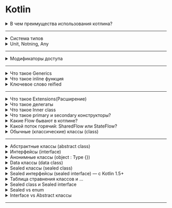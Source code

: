 # Kotlin

<details>
<summary>В чем преимущества использования котлина?</summary>

Null-безопасность

Классы данных (Data Classes)

Sealed Classes

Object

Lateinit var

Coroutines

Inline fun / val

Функции-расширения

Умные приведения типов

В Kotlin необязательно явно указывать тип переменной
</details>

--------------------------------------------------------------------

<details>
<summary>Система типов</summary>
<img alt="Alt text" src="res/type-system.png" style="height:500px"/>
</details>

<details>
<summary>Unit, Notning, Any</summary>

<h3>Unit</h3>

Это аналог void в Java, но явный объект.
Означает: функция что-то делает, но ничего не возвращает.

```kotlin
fun printHello(): Unit {
    println("Hello")
}
```

👉 Сигнатура : Unit обычно опускается — она подразумевается автоматически.

Особенности:
Unit — это singleton-объект (object Unit).
Функция фактически возвращает экземпляр Unit.
Можно написать:

```kotlin
val result: Unit = printHello()
```

И это будет валидный код.

Под капотом (JVM):
Компилируется как void на JVM, чтобы быть совместимым с Java.

При этом на уровне Kotlin — это настоящий тип.

Где используется:
Функции без возвращаемого значения.

Лямбды без return'а:

```kotlin
listOf(1, 2, 3).forEach { println(it) } // forEach принимает (T) -> Unit
```

<h3>Any</h3>

Это корневой тип всей иерархии Kotlin.
Любой тип наследует от Any (как Object в Java).

```kotlin
val x: Any = "Hello"
val y: Any = 123
```

Особенности:
В Any есть три базовых метода:

- equals()
- hashCode()
- toString()

Не содержит полей вроде wait(), notify(), которые есть в Java Object.

Под капотом (JVM):
Any транслируется в java.lang.Object.
Но Kotlin явно отсекает ненужные методы для чистоты типизации.

Где используется:
Универсальные обобщения:

```kotlin
fun printAnything(value: Any) {
    println(value)
}
```

Когда нужно работать с любым типом, без уточнения.

<h3>Nothing</h3>

Это bottom type, cпециальный тип, означающий: эта функция НИКОГДА ничего не вернёт.

Например, если функция всегда кидает исключение или бесконечно работает.
```kotlin
fun fail(message: String): Nothing {
  throw IllegalArgumentException(message)
}
```

Особенности:
Nothing — подтип всех типов в Kotlin.

Место, где нужен String, Int, любой другой тип — можно поставить Nothing, потому что он "встраивается" в любой тип.
```kotlin
val name: String = fail("No name!") // Ок
```

Под капотом (JVM):
Никакого реального объекта Nothing нет.

Компилируется как:
- либо throw 
- либо бесконечный цикл (while (true) {})

Где используется:
Исключения, ошибки, аварийные завершения.

В композитных операциях типа:
```kotlin
val input: String? = ""
val name = input ?: throw IOException() // Ок
```
Если input — null, вместо возврата происходит throw, тип Nothing безопасно "встраивается" в любую переменную.


<h5>Ещё Nothing используется в процессе приведения типов Kotlin<h5/>

📚 Сначала ключевая идея:
- Nothing — это подтип любого типа. 
- Nothing? — это подтип любого nullable-типа (String?, Int?, и т.д.). 
- Это позволяет безопасно компилироваться там, где другой тип не подошёл бы.


<h3>🧠 Как объяснить на собеседовании</h3>

В Kotlin Unit — это объектный аналог void из Java, но более универсальный, так как функции реально
возвращают экземпляр Unit.
Nothing используется для функций, которые никогда не завершаются корректно — это подтип всех типов,
что делает его удобным для throw-функций и аварийных случаев.
Any — это родитель всех типов, аналог java.lang.Object, но облегчённый: без методов wait/notify,
только equals, hashCode и toString.
Под капотом Kotlin оптимизирует Unit как void, Any как Object, а Nothing не создает никаких реальных
объектов.

</details>

--------------------------------------------------------------------

<details>
<summary>Модификаторы доступа</summary>

В Kotlin модификаторы доступа позволяют управлять видимостью классов, функций и свойств, обеспечивая
инкапсуляцию и контроль доступа.
public — доступен везде и используется по умолчанию.
private — для сокрытия реализации внутри класса или файла.
protected — полезен при наследовании, доступен только в классе и его потомках.
internal — специфичный для Kotlin: ограничивает доступ границами модуля. Это удобно при создании SDK
или архитектурных слоёв, где нужно скрыть реализацию, но не делать её приватной.

Kotlin и Java имеют похожие, но не идентичные модификаторы доступа.
public, private, protected работают похоже, но protected в Kotlin более строгий — не виден вне
иерархии, даже в том же пакете.

Главные отличия:

- В Kotlin есть internal, которого нет в Java — он ограничивает доступ на уровне модуля, а не
  пакета. Java-код увидит internal как public.
- В Java есть package-private (без модификатора), которого нет в Kotlin. При работе с
  интероперабельностью стоит учитывать, что Java-код может получить доступ к
  Kotlin-элементам internal, потому что они транслируются в public на байткоде.

<h3>Почему нет package-private в Kotlin?</h3>
Kotlin считает пакет — недостаточно надёжной единицей изоляции.
Аргументация JetBrains: Пакет — это просто пространство имён, не модуль, в больших проектах разные
команды могут писать код в одном пакете → легко нарушить границы. Вместо этого — модуль и internal

</details>

--------------------------------------------------------------------

<details>
<summary>Что такое Generics</summary>
Как и в Java, в Kotlin классы могут иметь типовые параметры

```kotlin
class Box<T>(t: T) {
    var value = t
}
```

Для того, чтобы создать объект такого класса, необходимо предоставить тип в качестве аргумента

Обобщённые ограничения

Набор всех возможных типов, которые могут быть переданы в качестве параметра, может быть ограничен с
помощью обобщённых ограничений.

Самый распространённый тип ограничений - верхняя граница, которая соответствует ключевому слову
extends из Java.

```kotlin
fun <T : Comparable<T>> sort(list: List<T>) {
    ...
}
```

Проверки безопасности типов, выполняемые Kotlin для использования общих объявлений, выполняются во
время компиляции. Во время выполнения экземпляры общих типов не содержат никакой информации об их
фактических аргументах типа. Говорят, информация о типе будет удалена. Например, экземпляры Foo<Bar>
и Foo<Baz?> удаляются до Foo<*>.

Поэтому нет общего способа проверить, был ли создан экземпляр общего типа с определенными
аргументами типа во время выполнения, и компилятор запрещает такие is-проверки.
[статья](https://kotlinlang.ru/docs/reference/generics.html)
</details>

<details>
<summary>Что такое inline функция</summary>
Использование функций высшего порядка влечёт за собой снижение производительности: во-первых, любая функция является объектом, а во-вторых, происходит захват контекста замыканием, то есть функции становятся доступны переменные, объявленные вне её тела. А выделения памяти (как для объекта функции, так и для её класса) и виртуальные вызовы занимают системные ресурсы.

Но во многих случаях эти дополнительные затраты можно устранить с помощью инлайнинга (встраивания)
лямбда-выражений.

Если функция помечена ключевым словом inline, то при компиляции код написаный в ней будет встроен в
место ее использования.
</details>

<details>
<summary>Ключевое слово reified</summary>

```kotlin
inline fun <reified T> myGenericFun()
```

Ключевое слово reified может быть использовано только с инлайн функцией.

Когда вы вызываете инлайн функции с ключевым словом reified, компилятор знает, для какого именно
класса она вызывается, что дает нам возможность внутри функции обращаться к генерику, как к классу

например

```kotlin
inline fun <reified T : Any> String.toKotlinObject(): T {
    val mapper = jacksonObjectMapper()
    return mapper.readValue(this, T::class.java)
}
```

без ключевого слова reified обращение к `T::class.java` вызовет ошибку

</details>

--------------------------------------------------------------------

<details>
<summary>Что такое Extensions(Расширение)</summary>
Kotlin позволяет расширять класс путём добавления нового функционала без необходимости наследования от такого класса и использования паттернов, таких как Decorator. Это реализовано с помощью специальных выражений, называемых расширениями.

Например, вы можете написать новые функции для класса из сторонней библиотеки, которую вы не можете
изменить. Такие функции можно вызывать обычным способом, как если бы они были методами исходного
класса. Этот механизм называется функцией расширения. В функции-расширении разрешено напрямую
обращаться к методам и свойствам расширяемого класса (кроме закрытых или защищённых свойств или
методов). Функцию-расширение нельзя переопределить в подклассах (наследниках). Существуют также
свойства расширения, которые позволяют определять новые свойства для существующих классов.

```kotlin
fun MutableList<Int>.swap(index1: Int, index2: Int) {
    val tmp = this[index1] // 'this' даёт ссылку на список
    this[index1] = this[index2]
    this[index2] = tmp
}
```

На самом деле это не настоящий метод у класса. Компилятор генерирует статическую функцию, где this —
это аргумент. Поэтому private, protected члены внутри расширяемого класса — недоступны.

</details>

<details>
<summary>Что такое делегаты</summary>
Делегированные свойства позволяют делегировать получение или присвоение их значения во вне - другому классу. Это позволяет нам добавить некоторую дополнительную логику при операции со свойствами, например, логгирование, какую-то предобработку и т.д.

Формальный синтаксис делегированного свойства:

```kotlin
var имя_свойства: тип_данных by выражение
```

После типа данных свойства идет ключевое слово by, после которого указывается выражение. Выражение
представляет класс, который условно называется делегатом. Делегаты свойств могут не применять
никаких интерфейсов, однако они должны предоставлять функции getValue() и setValue(). А выполнение
методов доступа get() и set(), которые есть у свойства, делегируется функциям getValue() и
setValue() класса делегата.

Стоит отметить, что мы не можем объявлять делегированные свойства в первичном конструкторе
</details>

<details>
<summary>Что такое Inner class</summary>
Класс, отмеченный как внутренний с помощью слова inner, может иметь доступ к членам внешнего класса. Внутренние классы содержат ссылку на объект внешнего класса.

```kotlin
class Outer {
    private val bar: Int = 1

    inner class Inner {
        fun foo() = bar
    }
}

val demo = Outer().Inner().foo()
```

Экземпляры анонимного внутреннего класса создаются с помощью объектов-выражений

```kotlin
window.addMouseListener(object : MouseAdapter() {

    override fun mouseClicked(e: MouseEvent) {
        ...
    }

    override fun mouseEntered(e: MouseEvent) {
        ...
    }
})
```

</details>

<details>
<summary>Что такое primary и secondary конструкторы?</summary>

Первичный конструктор является частью заголовка класса и определяется сразу после имени класса:

```kotlin
class Person constructor(_name: String) {

}
```

Класс также может определять вторичные конструкторы. Они применяются в основном, чтобы определить
дополнительные параметры, через которые можно передавать данные для инициализации объекта.

Вторичные конструкторы определяются в теле класса. Если для класса определен первичный конструктор,
то вторичный конструктор должен вызывать первичный с помощью ключевого слова this:

```kotlin 
class Person(_name: String) {
    val name: String = _name
    var age: Int = 0

    constructor(_name: String, _age: Int) : this(_name) {
        age = _age
    }
}
```

Здесь в классе Person определен первичный конструктор, который принимает значение для установки
свойства name.

И также добавлен вторичный конструктор. Он принимает два параметра: _name и _age. С помощью
ключевого слова this вызывается первичный конструктор, поэтому через этот вызов необходимо передать
значения для параметров первичного конструктора. В частности, в первичный конструктор передается
значение параметра _name. В самом вторичном конструкторе устанавливается значение свойства age.

```kotlin
constructor(_name: String, _age: Int) : this(_name) {
    age = _age
}
```

Таким образом, при вызове вторичного конструктора вначале вызывается первичный конструктор,
срабатывает блок инициализатора, который устанавливает свойство name. Затем выполняются собственно
действия вторичного конструктора, который устанавливает свойство age.
</details>

<details>
<summary>Какие Flow бывают в котлине?</summary>
StateFlow, MutableStateFlow, ShareFlow, MutableShareFlow

StateFlow имеет две разновидности: StateFlow и MutableStateFlow. MutableStateFlow является
наследником StateFlow и позволяет изменять хранящиеся в нем значение

Состояние представлено значением. Любое изменение значения будет отражено во всех коллекторах потока
путем выдачи значения с изменениями состояния.

```kotlin 
public interface StateFlow<out T> : SharedFlow<T> {
    public val value: T
}

public interface MutableStateFlow<out T> : StateFlow<T>, MutableSharedFlow<T> {
    public override var value: T
    public fun compareAndSet(expect: T, update: T): Boolean
}
```

SharedFlow - этот API-интерфейс подходит для обработки ряда выдаваемых значений, например для
вычисления скользящего среднего из потока данных.

```kotlin 
public interface SharedFlow<out T> : Flow<T> {
    public val replayCache: List<T>
}
```

Общий поток — это просто поток, где есть кэш повтора, который можно использовать в качестве
атомарного моментального снимка. Каждый новый подписчик сначала получает значения из кэша повтора, а
затем получает новые выданные значения. Вместе с SharedFlow мы также предоставляется
MutableSharedFlow.

```kotlin
interface MutableSharedFlow<T> : SharedFlow<T>, FlowCollector<T> {
    suspend fun emit(value: T)
    fun tryEmit(value: T): Boolean
    val subscriptionCount: StateFlow<Int>
    fun resetReplayCache()
}
```

С помощью MutableSharedFlow можно выдавать значения из приостанавливающего и неприостанавливающего
контекста. Как можно заключить из имени, кэш повтора MutableSharedFlow можно сбрасывать. Кроме того,
он предоставляет количество своих коллекторов как поток.
</details>

<details>
<summary>Какой поток горячий: SharedFlow или StateFlow?</summary>
Вопрос с подковыркой. Они оба - горячие

Холодные потоки генерируют события только при наличии подписчиков, горячие потоки могут генерировать
новые события, даже если на них не реагируют никакие подписчики.

[Доки](https://developer.android.com/kotlin/flow/stateflow-and-sharedflow)
</details>

<details>
<summary>Обычные (классические) классы (class)</summary>
Возможности:
- Можно создавать экземпляры.
- Поддерживают наследование (если не final).
- Могут содержать поля, методы, конструкторы, init блоки, companion object, вложенные и внутренние классы.

```kotlin
open class Animal(val name: String) {
    fun speak() = println("$name makes a sound")
}
```

Ограничения:

- Без open класс не может быть унаследован.
- Без open методы не переопределяются.

```kotlin
class Dog(name: String) : Animal(name) {
    fun bark() = println("$name says woof")
}
```

</details>

--------------------------------------------------------------------

<details>
<summary>Абстрактные классы (abstract class)</summary>
Возможности:
- Могут содержать как реализованные, так и абстрактные члены (без реализации).
- Нельзя создать экземпляр напрямую.
- Используются как базовые классы.

```kotlin
abstract class Shape {
    abstract fun area(): Double
}

class Circle(val radius: Double) : Shape() {
    override fun area() = Math.PI * radius * radius
}
```

Ограничения:

- Не создаются напрямую.
- Должен быть реализован весь абстрактный функционал в подклассах.

</details>

<details>
<summary>Интерфейсы (interface)</summary>
Возможности:
- Могут содержать абстрактные методы и методы с реализацией.
- Поддерживают множественное наследование.
- Могут содержать свойства (с геттерами/сеттерами).

```kotlin
interface Clickable {
    fun click()
    fun showOff() = println("I'm clickable!")
}

class Button : Clickable {
    override fun click() = println("Button clicked")
}
```

Ограничения:

- Не имеют состояния (полей), кроме val/var с кастомными геттерами.
- Нельзя хранить поля.

</details>

<details>
<summary>Анонимные классы (object : Type {})</summary>
Возможности:
- Создание класса на месте, без явного имени.
- Удобно для одноразовой логики, например, колбэков.

```kotlin
val listener = object : Clickable {
    override fun click() = println("Anonymous click")
}
```

Ограничения:

- Нельзя создать более одного экземпляра.
- Нельзя использовать вне своей области.

</details>

<details>
<summary>Data классы (data class)</summary>
Возможности:
- Автоматически генерируются: equals(), hashCode(), toString(), copy(), componentN().
- Удобны для хранения данных (DTO, модели).

```kotlin
data class User(val name: String, val age: Int)

val u1 = User("Alice", 30)
val u2 = u1.copy(age = 31)
```

Ограничения:

- Все параметры конструктора должны быть val или var.
- Не поддерживают abstract, open, sealed, inner.

</details>

<details>
<summary>Sealed классы (sealed class)</summary>
Возможности:
- Ограниченный контроль над наследованием (все подклассы — в одном файле).
- Используются с when без else.

```kotlin
sealed class Result
data class Success(val data: String) : Result()
data class Error(val message: String) : Result()

fun handle(result: Result) = when (result) {
    is Success -> println("Success: ${result.data}")
    is Error -> println("Error: ${result.message}")
}
```

Ограничения:

- Подклассы должны быть в том же файле.
- Нельзя создать экземпляр базового sealed class.

</details>

<details>
<summary>Sealed интерфейсы (sealed interface) — с Kotlin 1.5+</summary>
Возможности:
- Как sealed class, но могут быть реализованы классами и интерфейсами.
- Используются в тех же кейсах, что и sealed class, но более гибкие.

```kotlin
sealed interface UiState
data class Loading(val message: String) : UiState
object Idle : UiState
```

</details>

<details>
<summary>Таблица стравнения классов и ...</summary>

| Тип                  | Наследование       | Экземпляры | Основное применение                |
|----------------------|--------------------|------------|------------------------------------|
| `class`              | Да (если `open`)   | Да         | Общая логика                       |
| `abstract class`     | Да                 | Нет        | Базовые классы                     |
| `interface`          | Множественное      | Нет        | Контракты                          |
| `object :` (аноним.) | Нет                | Да (1 раз) | Анонимные объекты                  |
| `data class`         | Да                 | Да         | DTO, модели данных                 |
| `sealed class`       | Да (в одном файле) | Нет (база) | ADT, контроль состояний            |
| `sealed interface`   | Да (в одном файле) | Нет (база) | Гибкий ADT, реализация интерфейсов |

</details>

<details>
<summary>Sealed class и Sealed interface</summary>

sealed class и sealed interface — это оба способа создать ограниченную иерархию типов, когда мы
чётко знаем все допустимые подклассы на момент компиляции.

1. Базовый тип: класс vs интерфейс

- sealed class — это класс, и значит, он может содержать общую реализацию, состояние (val/var),
  методы.
- sealed interface — интерфейс, не может содержать состояния, только сигнатуры и реализацию по
  умолчанию.

```kotlin
sealed class UiEvent {
    data class Click(val x: Int, val y: Int) : UiEvent()
    object Idle : UiEvent()

    fun log() = println("Logging UiEvent") // allowed
}

sealed interface UiState {
    object Loading : UiState
    object Success : UiState
    // fun log() {} // нельзя (нельзя содержать state)
}
```

2. Наследование

- Класс может наследовать только один sealed class.
- Интерфейс можно комбинировать с другими интерфейсами (множественное наследование).
  Это делает sealed interface более гибким в сложной иерархии.

```kotlin
interface Loggable
sealed interface Event : Loggable
```

4. Конструкторы и init

- sealed class может иметь конструктор и init блок.
- sealed interface — нет

5. Модификаторы совместимости

- sealed interface появился в Kotlin 1.5.
- В JVM-байткоде sealed class → abstract, sealed; sealed interface → компилируется в Java sealed
  interface (Java SE 17+), если включена поддержка.

| Особенность                   | `sealed class`                                  | `sealed interface`                                         |
|-------------------------------|-------------------------------------------------|------------------------------------------------------------|
| Наследование                  | Только от одного класса                         | Множественное (можно реализовать несколько)                |
| Конструктор                   | Может иметь конструктор                         | Не имеет конструктора                                      |
| Состояния (подтипы)           | Только классы                                   | Классы **и интерфейсы**                                    |
| Расположение подтипов         | В одном и том же `.kt` файле                    | В одном и том же `.kt` файле                               |
| Вложенность                   | Можно определять подклассы внутри               | Можно определять вложенные интерфейсы и классы             |
| Иерархия                      | Более строгая, ограниченная одним наследованием | Более гибкая, возможна сложная иерархия                    |
| Использование в `when`        | Полный контроль `when` без `else`               | Также поддерживает `when` без `else`                       |
| Возможность состояния-объекта | Да (`object`, `data class`)                     | Да                                                         |
| Где чаще применяется          | Модель состояний, sealed API                    | Модель состояний с множественным наследованием, plugin API |

</details>

<details>
<summary>Sealed vs enum</summary>

| Характеристика         | `enum`                        | `sealed class` / `sealed interface`          |
|------------------------|-------------------------------|----------------------------------------------|
| Кол-во вариантов       | Фиксированное                 | Фиксированное (в пределах одного файла)      |
| Наследование           | Нет                           | Да                                           |
| Поля и логика          | Ограниченные (на уровне enum) | Полноценные классы со своими полями/методами |
| Аргументы конструктора | Да, но один на все варианты   | Свои у каждого подкласса                     |
| Использование в `when` | Полный `exhaustiveness`       | Да, без `else`, если все обработаны          |
| Serialization          | Проста с `enum`               | Требует `sealed` + адаптер                   |
| Расширяемость          | Плохая (всё жёстко задано)    | Гибкая, но в пределах одного файла           |

<h3>enum</h3>
Использование:

- Для фиксированных значений без сложной логики.
- Когда значения не имеют иерархии.
- Отлично подходит для UI-состояний, ролей, простых статусов.

```kotlin
enum class UserRole {
    ADMIN,
    USER,
    GUEST
}
```

Можно добавить свойства и методы:

```kotlin
enum class State(val isActive: Boolean) {
    START(true),
    STOP(false);

    fun toggle(): State = if (this == START) STOP else START
}
```

Ограничения:

- Все варианты — экземпляры одного класса.
- Один конструктор на все значения.
- Не может быть разной логики в каждом значении (хак — использовать abstract fun, но это костыль).

<h3>sealed</h3>
Использование:

- Когда нужно представлять иерархию состояний.
- Когда каждый тип должен быть отдельным классом с разными полями и поведением.
- Например, работа с результатами API, стейт-машины, error handling.

```kotlin
sealed class Result {
    data class Success(val data: String) : Result()
    data class Error(val message: String) : Result()
    object Loading : Result()
}
```

Пример с when:

```kotlin
fun handle(result: Result) = when (result) {
    is Result.Success -> println(result.data)
    is Result.Error -> println("Error: ${result.message}")
    is Result.Loading -> println("Loading...")
}
```

Преимущества:

- Каждый подтип может иметь свои свойства и методы.
- Расширяемость (но в пределах одного файла).
- Легко использовать с when без else.

<h3>Итог сравнения</h3>
В enum я бы представил роли пользователя (ADMIN, USER, GUEST), потому что у них одинаковая
структура.
А если бы я моделировал результат API-запроса (успех, ошибка, загрузка), то выбрал бы sealed, потому
что каждому случаю нужно своё поведение и данные.

</details>

<details>
<summary>Interface vs Abstract классы</summary>

Интерфейсы — это контракты без состояния. Они идеальны, когда нужно описать поведение, которое может
быть реализовано разными классами (например, Serializable, Clickable).

Абстрактные классы — это частично реализованные классы с полями, конструкторами и общей логикой. Я
использую их, когда нужен базовый шаблон с разделяемым состоянием и поведением, например, в
UI-компонентах или бизнес-логике.

Главное отличие заключается в том, что интерфейс определяет только что должен делать класс, а
абстрактный класс может частично реализовывать как это делается.

- Оба используются для абстракции, определения общих API.
- Основное различие — в возможностях, ограничениях и применении.

| Характеристика                    | `interface`                                      | `abstract class`                          |
|-----------------------------------|--------------------------------------------------|-------------------------------------------|
| Наследование                      | Множественное                                    | Только одно                               |
| Конструктор                       | ❌ Нет                                            | ✅ Есть                                    |
| Поля (`val`/`var`)                | ✅ Только с кастомными геттерами/сеттерами        | ✅ Полноценные свойства                    |
| Методы с реализацией              | ✅ Да (с `default` реализацией)                   | ✅ Да                                      |
| Абстрактные методы                | ✅ Да                                             | ✅ Да                                      |
| Инициализация (`init`)            | ❌ Нет                                            | ✅ Да                                      |
| Переопределение `equals/hashCode` | ❌ Нет                                            | ✅ Да                                      |
| Использование                     | Контракты, API-интерфейсы, плагинные архитектуры | Общая логика и состояние в базовом классе |

Интерфейс (interface) в Kotlin может содержать абстрактные методы, свойства, а также методы с
реализацией (начиная с Java 8 и полностью в Kotlin это разрешено). Он не может хранить состояние (
переменные как поля), только свойства с геттерами/сеттерами. Интерфейсы позволяют множественное
наследование, что делает их удобными для описания аспектов поведения — например, Clickable,
Serializable, Loggable. Это хорошо подходит, когда классы могут наследовать поведение из разных
источников.

Абстрактный класс (abstract class) может содержать как абстрактные, так и конкретные методы, а также
состояние (поля, init блоки, конструкторы). Он используется, когда нужно задать общую логику и
данные для всех наследников. В отличие от интерфейсов, класс может наследовать только один
абстрактный класс, поэтому он применяется, когда у нас есть чёткая иерархия с сильной связью между
базовым и дочерними типами. Кроме того, абстрактный класс может быть полезен, когда нужно иметь
защищённые (protected) члены, чего нет в интерфейсах.

На практике я бы выбрал интерфейс, если мне нужно описать поведение, которое может быть добавлено к
любому классу, независимо от его иерархии. А абстрактный класс — если мне нужно предоставить базовую
реализацию, общее состояние и поведение для группы родственных классов.

Таким образом, выбор между интерфейсом и абстрактным классом зависит от контекста: интерфейс — для
описания контрактов поведения, абстрактный класс — для наследования с частичной реализацией и
состоянием.

</details>

--------------------------------------------------------------------
